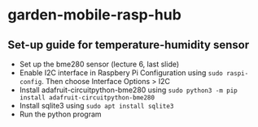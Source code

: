 # garden-mobile-rasp-hub
## Set-up guide for temperature-humidity sensor
- Set up the bme280 sensor (lecture 6, last slide)
- Enable I2C interface in Raspbery Pi Configuration using `sudo raspi-config`. Then choose Interface Options > I2C
- Install adafruit-circuitpython-bme280 using `sudo python3 -m pip install adafruit-circuitpython-bme280`
- Install sqlite3 using `sudo apt install sqlite3`
- Run the python program
